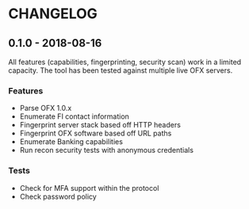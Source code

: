 # CHANGELOG

## 0.1.0 - 2018-08-16

All features (capabilities, fingerprinting, security scan) work in a limited capacity. The tool has been tested against multiple live OFX servers.

### Features

* Parse OFX 1.0.x
* Enumerate FI contact information
* Fingerprint server stack based off HTTP headers
* Fingerprint OFX software based off URL paths
* Enumerate Banking capabilities
* Run recon security tests with anonymous credentials

### Tests

* Check for MFA support within the protocol
* Check password policy
